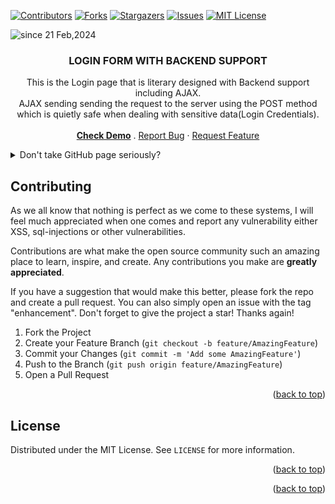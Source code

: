 
<a name="readme-top"></a>

[![Contributors][contributors-shield]][contributors-url]
[![Forks][forks-shield]][forks-url]
[![Stargazers][stars-shield]][stars-url]
[![Issues][issues-shield]][issues-url]
[![MIT License][license-shield]][license-url]

<img src="https://komarev.com/ghpvc/?username=login-form-is&label=login-form&color=0e75b6&style=flat" alt="since 21 Feb,2024" />


<br />
<div align="center">

  <h3 align="center">LOGIN FORM WITH BACKEND SUPPORT</h3>

  <p align="center">
    This is the Login page that is literary designed with Backend support including AJAX.
    <br />
    AJAX sending sending the request to the server using the POST method which is quietly safe when dealing with sensitive data(Login Credentials).
    <br />
    <br />
    <a href="https://isaka-james.github.io/login-form/"><strong>Check Demo</strong></a>
    .
    <a href="https://github.com/isaka-james/login-form/issues">Report Bug</a>
    ·
    <a href="https://github.com/isaka-james/login-form/login-form/issues">Request Feature</a>
  </p>
</div>



<details>
  <summary>Don't take GitHub page seriously?</summary>
  <ol>
    Remainder!:: You can only view front-end design only with github pages.
    <br />
       SETUPS
    <br />
     <li> Make a database named "LOGIN" and within it, create a table named "users" which will have two rows "email" and "pwd", you can insert datas whatever you like.</li>
     <li> Make sure "root" has a password "master123" unless you change it from the source code.</li>
     </ol>
</details>

<!-- CONTRIBUTING -->
## Contributing

As we all know that nothing is perfect as we come to these systems, I will feel much appreciated when one comes and report any vulnerability either XSS, sql-injections or other vulnerabilities.

Contributions are what make the open source community such an amazing place to learn, inspire, and create. Any contributions you make are **greatly appreciated**.

If you have a suggestion that would make this better, please fork the repo and create a pull request. You can also simply open an issue with the tag "enhancement".
Don't forget to give the project a star! Thanks again!

1. Fork the Project
2. Create your Feature Branch (`git checkout -b feature/AmazingFeature`)
3. Commit your Changes (`git commit -m 'Add some AmazingFeature'`)
4. Push to the Branch (`git push origin feature/AmazingFeature`)
5. Open a Pull Request

<p align="right">(<a href="#readme-top">back to top</a>)</p>



<!-- LICENSE -->
## License

Distributed under the MIT License. See `LICENSE` for more information.

<p align="right">(<a href="#readme-top">back to top</a>)</p>



<!-- CONTACT -->

<p align="right">(<a href="#readme-top">back to top</a>)</p>



<!-- MARKDOWN LINKS & IMAGES -->
[contributors-shield]: https://img.shields.io/github/contributors/isaka-james/login-form.svg?style=for-the-badge
[contributors-url]: https://github.com/isaka-james/login-form/graphs/contributors
[forks-shield]: https://img.shields.io/github/forks/isaka-james/login-form.svg?style=for-the-badge
[forks-url]: https://github.com/isaka-james/login-form/network/members
[stars-shield]: https://img.shields.io/github/stars/isaka-james/login-form.svg?style=for-the-badge
[stars-url]: https://github.com/isaka-james/login-form/stargazers
[issues-shield]: https://img.shields.io/github/issues/isaka-james/login-form.svg?style=for-the-badge
[issues-url]: https://github.com/isaka-james/isaka-james/issues
[license-shield]: https://img.shields.io/github/license/isaka-james/login-form.svg?style=for-the-badge
[license-url]: https://github.com/isaka-james/login-form/blob/master/LICENSE
[linkedin-shield]: https://img.shields.io/badge/-LinkedIn-black.svg?style=for-the-badge&logo=linkedin&colorB=555
[linkedin-url]: https://linkedin.com/in/isack-philiph-0297a8247
[product-screenshot]: screenshot.png
